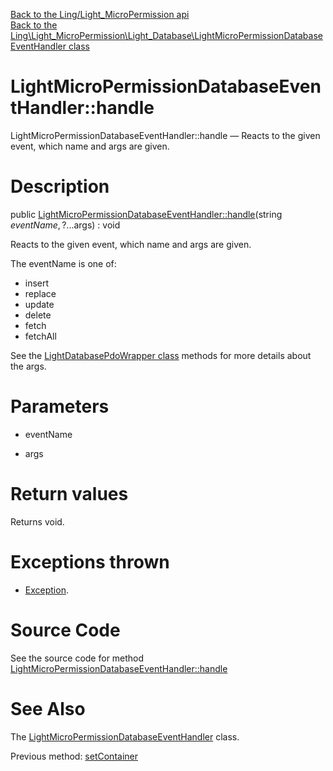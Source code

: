 [Back to the Ling/Light_MicroPermission api](https://github.com/lingtalfi/Light_MicroPermission/blob/master/doc/api/Ling/Light_MicroPermission.md)<br>
[Back to the Ling\Light_MicroPermission\Light_Database\LightMicroPermissionDatabaseEventHandler class](https://github.com/lingtalfi/Light_MicroPermission/blob/master/doc/api/Ling/Light_MicroPermission/Light_Database/LightMicroPermissionDatabaseEventHandler.md)


LightMicroPermissionDatabaseEventHandler::handle
================



LightMicroPermissionDatabaseEventHandler::handle — Reacts to the given event, which name and args are given.




Description
================


public [LightMicroPermissionDatabaseEventHandler::handle](https://github.com/lingtalfi/Light_MicroPermission/blob/master/doc/api/Ling/Light_MicroPermission/Light_Database/LightMicroPermissionDatabaseEventHandler/handle.md)(string $eventName, ?...$args) : void




Reacts to the given event, which name and args are given.

The eventName is one of:

- insert
- replace
- update
- delete
- fetch
- fetchAll

See the [LightDatabasePdoWrapper class](https://github.com/lingtalfi/Light_Database/blob/master/doc/api/Ling/Light_Database/LightDatabasePdoWrapper.md) methods for more details about the args.




Parameters
================


- eventName

    

- args

    


Return values
================

Returns void.


Exceptions thrown
================

- [Exception](http://php.net/manual/en/class.exception.php).&nbsp;







Source Code
===========
See the source code for method [LightMicroPermissionDatabaseEventHandler::handle](https://github.com/lingtalfi/Light_MicroPermission/blob/master/Light_Database/LightMicroPermissionDatabaseEventHandler.php#L54-L101)


See Also
================

The [LightMicroPermissionDatabaseEventHandler](https://github.com/lingtalfi/Light_MicroPermission/blob/master/doc/api/Ling/Light_MicroPermission/Light_Database/LightMicroPermissionDatabaseEventHandler.md) class.

Previous method: [setContainer](https://github.com/lingtalfi/Light_MicroPermission/blob/master/doc/api/Ling/Light_MicroPermission/Light_Database/LightMicroPermissionDatabaseEventHandler/setContainer.md)<br>

